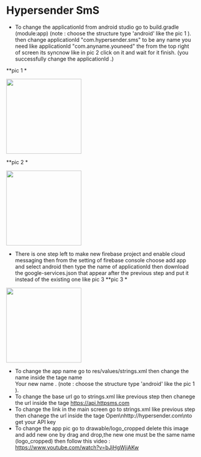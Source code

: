 # Hypersender SmS

- To change the applicationId from android studio go to build.gradle (module:app) (note : choose the structure type 'android' like the pic 1 ).
then change applicationId "com.hypersender.sms" to be any name you need like applicationId "com.anyname.youneed" the from the top right of screen 
its syncnow like in pic 2 click on it and wait for it finish.
(you successfully change the applicationId .)

**pic 1 *
<div>
   <img src ="https://github.com/abdallah-marwad/E-Commerce_Application/assets/115652759/62e42a1c-c77d-4285-98a3-f255712efbcf" width="200" >
</div>

**pic 2 *
<div>
   <img src ="https://github.com/abdallah-marwad/E-Commerce_Application/assets/115652759/6444e6eb-ee60-4ad5-9ea4-be3b11e94d11" width="200" >
</div>

- There is one step left to make new firebase project and enable cloud messaging 
then from the setting of firebase console choose add app and select android then type the name of applicationId 
then download the google-services.json that appear after the previous step 
and put it instead of the existing one like pic 3 
**pic 3 *
<div>
   <img src ="https://github.com/abdallah-marwad/E-Commerce_Application/assets/115652759/7817c61c-feba-4caf-b33c-90500294830c" width="200" >
</div>

- To change the app name go to res/values/strings.xml then change the name inside the tage name    
 <string name="app_name">Your new name</string> .  (note : choose the structure type 'android' like the pic 1 ).
- To change the base url go to strings.xml like previous step then chanege the url inside the tage 
<string name="default_server_url">https://api.httpsms.com</string>
- To change the link in the main screen go to strings.xml like previous step then chanege the url inside the tage 
<string name="get_your_api_key">Open\nhttp://hypersender.com\nto get your API key</string>
- To change the app pic go to drawable/logo_cropped delete this image and add new one by drag and drop,the new one must be the same name (logo_cropped)
then follow this video : https://www.youtube.com/watch?v=bJjHgWjiAKw

